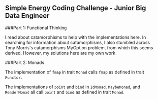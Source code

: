 Simple Energy Coding Challenge - Junior Big Data Engineer
---------------------------------------------------------


###Part 1: Functional Thinking

I read about catamorphisms to help with the implementations here.  In searching for information about catamorphisms, I also stumbled across Tony Morris's catamorphisms MyOption problem, from which this seems derived.  However, my solutions here are my own work.


###Part 2: Monads

The implementation of `fmap` in trait `Monad` calls `fmap` as defined in trait `Functor`.

The implementations of `point` and `bind` in `IdMonad`, `MaybeMonad`, and `ReaderMonad` all call `point` and `bind` as defined in trait `Monad`.
